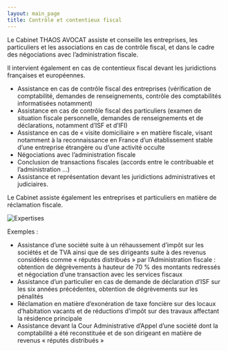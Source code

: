 ```yaml
---
layout: main_page
title: Contrôle et contentieux fiscal
---
```

<div class="row text-justify">
    <div class="col-md-3"></div>
    <div class="col-md-6 p-4">
        <p>Le Cabinet THAOS AVOCAT assiste et conseille les entreprises, les particuliers et les associations en cas de contrôle fiscal, et dans le cadre des négociations avec l’administration fiscale.</p>
        <p>Il intervient également en cas de contentieux fiscal devant les juridictions françaises et européennes.</p>
        <ul>
            <li>Assistance en cas de contrôle fiscal des entreprises (vérification de comptabilité, demandes de renseignements, contrôle des comptabilités informatisées notamment)</li>
            <li>Assistance en cas de contrôle fiscal des particuliers (examen de situation fiscale personnelle, demandes de renseignements et de déclarations, notamment d’ISF et d’IFI)</li>
            <li>Assistance en cas de « visite domiciliaire » en matière fiscale, visant notamment à la reconnaissance en France d’un établissement stable d’une entreprise étrangère ou d’une activité occulte</li>
            <li>Négociations avec l’administration fiscale</li>
            <li>Conclusion de transactions fiscales (accords entre le contribuable et l’administration …)</li>
            <li>Assistance et représentation devant les juridictions administratives et judiciaires.</li>
        </ul>
        <p>Le Cabinet assiste également les entreprises et particuliers en matière de réclamation fiscale.</p>
    </div>
    <div class="col-md-3"></div>
    <div class="col-md-3"></div>
    <div class="col-md-6 p-0">
        <img src="{{ site.baseurl }}/images/expertises/sam-moqadam-DSn1k2kCriA-unsplash.jpg" alt="Expertises" class="content-picture">
    </div>
    <div class="col-md-3"></div>
    <div class="row dark">
        <div class="col-md-3"></div>
        <div class="col-md-6 p-4 dark">
            <p>Exemples :</p>
            <ul>
                <li>Assistance d’une société suite à un réhaussement d’impôt sur les sociétés et de TVA ainsi que de ses dirigeants suite à des revenus considérés comme « réputés distribués » par l’Administration fiscale : obtention de dégrèvements à hauteur de 70 % des montants redressés et négociation d’une transaction avec les services fiscaux</li>
                <li>Assistance d’un particulier en cas de demande de déclaration d’ISF sur les six années précédentes, obtention de dégrèvements sur les pénalités</li>
                <li>Réclamation en matière d’exonération de taxe foncière sur des locaux d’habitation vacants et de réductions d’impôt sur des travaux affectant la résidence principale</li>
                <li>Assistance devant la Cour Administrative d’Appel d’une société dont la comptabilité a été reconstituée et de son dirigeant en matière de revenus « réputés distribués »</li>
            </ul>
        </div>
        <div class="col-md-3"></div>
    </div>
</div>